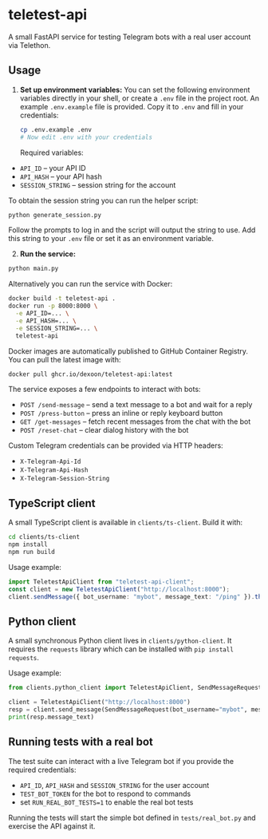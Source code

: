# teletest-api

A small FastAPI service for testing Telegram bots with a real user account via Telethon.

## Usage

1.  **Set up environment variables:**
    You can set the following environment variables directly in your shell, or create a `.env` file in the project root.
    An example `.env.example` file is provided. Copy it to `.env` and fill in your credentials:
    ```bash
    cp .env.example .env
    # Now edit .env with your credentials
    ```

    Required variables:

- `API_ID` – your API ID
- `API_HASH` – your API hash
- `SESSION_STRING` – session string for the account

To obtain the session string you can run the helper script:

```bash
python generate_session.py
```
Follow the prompts to log in and the script will output the string to use. Add this string to your `.env` file or set it as an environment variable.

2.  **Run the service:**

```bash
python main.py
```

Alternatively you can run the service with Docker:

```bash
docker build -t teletest-api .
docker run -p 8000:8000 \
  -e API_ID=... \
  -e API_HASH=... \
  -e SESSION_STRING=... \
  teletest-api
```

Docker images are automatically published to
GitHub Container Registry. You can pull the latest image with:

```bash
docker pull ghcr.io/dexoon/teletest-api:latest
```

The service exposes a few endpoints to interact with bots:

- `POST /send-message` – send a text message to a bot and wait for a reply
- `POST /press-button` – press an inline or reply keyboard button
- `GET /get-messages` – fetch recent messages from the chat with the bot
- `POST /reset-chat` – clear dialog history with the bot

Custom Telegram credentials can be provided via HTTP headers:

- `X-Telegram-Api-Id`
- `X-Telegram-Api-Hash`
- `X-Telegram-Session-String`

## TypeScript client

A small TypeScript client is available in `clients/ts-client`. Build it with:

```bash
cd clients/ts-client
npm install
npm run build
```
Usage example:

```ts
import TeletestApiClient from "teletest-api-client";
const client = new TeletestApiClient("http://localhost:8000");
client.sendMessage({ bot_username: "mybot", message_text: "/ping" }).then(console.log);
```

## Python client

A small synchronous Python client lives in `clients/python-client`.
It requires the `requests` library which can be installed with `pip install requests`.

Usage example:

```python
from clients.python_client import TeletestApiClient, SendMessageRequest

client = TeletestApiClient("http://localhost:8000")
resp = client.send_message(SendMessageRequest(bot_username="mybot", message_text="/ping"))
print(resp.message_text)
```

## Running tests with a real bot

The test suite can interact with a live Telegram bot if you provide the required credentials:

- `API_ID`, `API_HASH` and `SESSION_STRING` for the user account
- `TEST_BOT_TOKEN` for the bot to respond to commands
- set `RUN_REAL_BOT_TESTS=1` to enable the real bot tests

Running the tests will start the simple bot defined in `tests/real_bot.py` and exercise the API against it.
